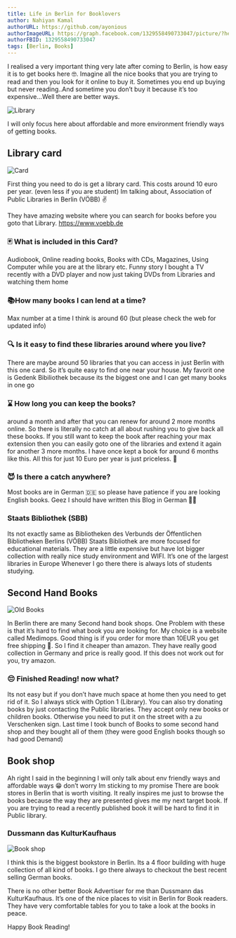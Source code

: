 ```yaml
---
title: Life in Berlin for Booklovers
author: Nahiyan Kamal
authorURL: https://github.com/ayonious
authorImageURL: https://graph.facebook.com/1329558490733047/picture/?height=200&width=200
authorFBID: 1329558490733047
tags: [Berlin, Books]
---
```


I realised a very important thing very late after coming to Berlin, is how easy it is to get books here 🤓. Imagine all the nice books that you are trying to read and then you look for it online to buy it. Sometimes you end up buying but never reading..And sometime you don’t buy it because it’s too expensive…Well there are better ways.

![Library](/img/blog/alfons-morales-YLSwjSy7stw-unsplash.jpg)

I will only focus here about affordable and more environment friendly ways of getting books.

## Library card

![Card](/img/blog/tengyart-VgijAV-e97Y-unsplash.jpg)

First thing you need to do is get a library card. This costs around 10 euro per year. (even less if you are student) Im talking about, Association of Public Libraries in Berlin (VÖBB) ✌️

They have amazing website where you can search for books before you goto that Library. https://www.voebb.de

### 🃏 What is included in this Card?

Audiobook, Online reading books, Books with CDs, Magazines, Using Computer while you are at the library etc. Funny story I bought a TV recently with a DVD player and now just taking DVDs from Libraries and watching them home

### 📚How many books I can lend at a time?

Max number at a time I think is around 60 (but please check the web for updated info)

### 🔍 Is it easy to find these libraries around where you live?

There are maybe around 50 libraries that you can access in just Berlin with this one card. So it’s quite easy to find one near your house.
My favorit one is Gedenk Bibiliothek because its the biggest one and I can get many books in one go

### ⌛ How long you can keep the books?

around a month and after that you can renew for around 2 more months online. So there is literally no catch at all about rushing you to give back all these books. If you still want to keep the book after reaching your max extension then you can easily goto one of the libraries and extend it again for another 3 more months.
I have once kept a book for around 6 months like this.
All this for just 10 Euro per year is just priceless. 🤑

### 😈 Is there a catch anywhere?

Most books are in German 🇩🇪 so please have patience if you are looking English books. Geez I should have written this Blog in German 🤦‍♀️

### Staats Bibliothek (SBB)

Its not exactly same as Bibliotheken des Verbunds der Öffentlichen Bibliotheken Berlins (VÖBB)
Staats Bibliothek are more focused for educational materials. They are a little expensive but have lot bigger collection with really nice study environment and WIFI. It’s one of the largest libraries in Europe Whenever I go there there is always lots of students studying.

## Second Hand Books

![Old Books](/img/blog/justin-aikin-K5GXqZd2xTg-unsplash.jpg)

In Berlin there are many Second hand book shops. One Problem with these is that it’s hard to find what book you are looking for. My choice is a website called Medimops. Good thing is if you order for more than 10EUR you get free shipping 🚚. So I find it cheaper than amazon. They have really good collection in Germany and price is really good. If this does not work out for you, try amazon.

### 😔 Finished Reading! now what?

Its not easy but if you don’t have much space at home then you need to get rid of it. So I always stick with Option 1 (Library). You can also try donating books by just contacting the Public libraries. They accept only new books or children books. Otherwise you need to put it on the street with a zu Verschenken sign.
Last time I took bunch of Books to some second hand shop and they bought all of them (they were good English books though so had good Demand)

## Book shop

Ah right I said in the beginning I will only talk about env friendly ways and affordable ways 😁 don’t worry Im sticking to my promise
There are book stores in Berlin that is worth visiting. It really inspires me just to browse the books because the way they are presented gives me my next target book. If you are trying to read a recently published book it will be hard to find it in Public library.

### Dussmann das KulturKaufhaus

![Book shop](/img/blog/jonathan-ford-1a4qe-j1eyA-unsplash.jpg)

I think this is the biggest bookstore in Berlin. Its a 4 floor building with huge collection of all kind of books. I go there always to checkout the best recent selling German books.

There is no other better Book Advertiser for me than Dussmann das KulturKaufhaus. It’s one of the nice places to visit in Berlin for Book readers. They have very comfortable tables for you to take a look at the books in peace.

Happy Book Reading!
